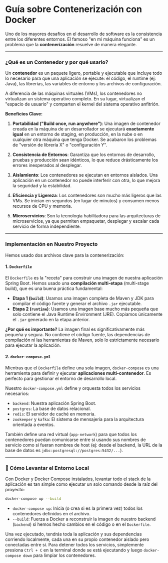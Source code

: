 # Guía sobre Contenerización con Docker

Uno de los mayores desafíos en el desarrollo de software es la consistencia entre los diferentes entornos. El famoso "en mi máquina funciona" es un problema que la **contenerización** resuelve de manera elegante.

---

### ¿Qué es un Contenedor y por qué usarlo?

Un **contenedor** es un paquete ligero, portable y ejecutable que incluye todo lo necesario para que una aplicación se ejecute: el código, el runtime (ej: Java), las librerías, las variables de entorno y los archivos de configuración.

A diferencia de las máquinas virtuales (VMs), los contenedores no virtualizan un sistema operativo completo. En su lugar, virtualizan el "espacio de usuario" y comparten el kernel del sistema operativo anfitrión.

**Beneficios Clave:**

1.  **Portabilidad ("Build once, run anywhere")**: Una imagen de contenedor creada en la máquina de un desarrollador se ejecutará **exactamente igual** en un entorno de staging, en producción, en la nube o en cualquier otra máquina que tenga Docker. Se acabaron los problemas de "versión de librería X" o "configuración Y".

2.  **Consistencia de Entornos**: Garantiza que los entornos de desarrollo, pruebas y producción sean idénticos, lo que reduce drásticamente los errores inesperados al desplegar.

3.  **Aislamiento**: Los contenedores se ejecutan en entornos aislados. Una aplicación en un contenedor no puede interferir con otra, lo que mejora la seguridad y la estabilidad.

4.  **Eficiencia y Ligereza**: Los contenedores son mucho más ligeros que las VMs. Se inician en segundos (en lugar de minutos) y consumen menos recursos de CPU y memoria.

5.  **Microservicios**: Son la tecnología habilitadora para las arquitecturas de microservicios, ya que permiten empaquetar, desplegar y escalar cada servicio de forma independiente.

---

### Implementación en Nuestro Proyecto

Hemos usado dos archivos clave para la contenerización:

#### 1. `Dockerfile`

El `Dockerfile` es la "receta" para construir una imagen de nuestra aplicación Spring Boot. Hemos usado una **compilación multi-etapa** (multi-stage build), que es una buena práctica fundamental:

*   **Etapa 1 (`build`)**: Usamos una imagen completa de Maven y JDK para compilar el código fuente y generar el archivo `.jar` ejecutable.
*   **Etapa 2 (`runtime`)**: Usamos una imagen base mucho más pequeña que solo contiene el Java Runtime Environment (JRE). Copiamos únicamente el `.jar` generado en la etapa anterior.

**¿Por qué es importante?**
La imagen final es significativamente más pequeña y segura. No contiene el código fuente, las dependencias de compilación ni las herramientas de Maven, solo lo estrictamente necesario para ejecutar la aplicación.

#### 2. `docker-compose.yml`

Mientras que el `Dockerfile` define una sola imagen, `docker-compose` es una herramienta para definir y ejecutar **aplicaciones multi-contenedor**. Es perfecto para gestionar el entorno de desarrollo local.

Nuestro `docker-compose.yml` define y orquesta todos los servicios necesarios:
*   `backend`: Nuestra aplicación Spring Boot.
*   `postgres`: La base de datos relacional.
*   `redis`: El servidor de caché en memoria.
*   `zookeeper` y `kafka`: El sistema de mensajería para la arquitectura orientada a eventos.

También define una red virtual (`app-network`) para que todos los contenedores puedan comunicarse entre sí usando sus nombres de servicio como si fueran nombres de host (ej: desde el backend, la URL de la base de datos es `jdbc:postgresql://postgres:5432/...`).

---

### 🚀 Cómo Levantar el Entorno Local

Con Docker y Docker Compose instalados, levantar todo el stack de la aplicación es tan simple como ejecutar un solo comando desde la raíz del proyecto:

```bash
docker-compose up --build
```

*   `docker-compose up`: Inicia (o crea si es la primera vez) todos los contenedores definidos en el archivo.
*   `--build`: Fuerza a Docker a reconstruir la imagen de nuestro backend (`backend`) si hemos hecho cambios en el código o en el `Dockerfile`.

Una vez ejecutado, tendrás toda la aplicación y sus dependencias corriendo localmente, cada una en su propio contenedor aislado pero conectadas entre sí. Para detener todos los servicios, simplemente presiona `Ctrl + C` en la terminal donde se está ejecutando y luego `docker-compose down` para limpiar los contenedores.
